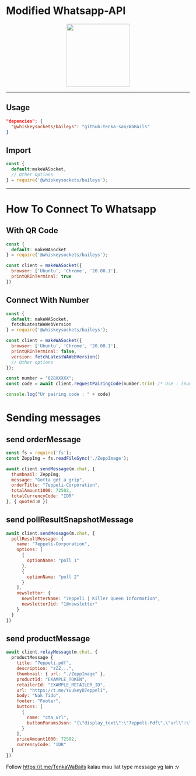 # Modified Whatsapp-API
<p align='center'>
  <img src="https://files.catbox.moe/rhm9rt.webp" width="172">
</p>

--- 

## Usage
```json
"depencies": {
  "@whiskeysockets/baileys": "github:tenka-san/WaBails"
}
```
## Import
```javascript
const {
  default:makeWASocket,
  // Other Options 
} = require('@whiskeysockets/baileys');
```

---
# How To Connect To Whatsapp
## With QR Code
```javascript
const {
  default: makeWASocket
} = require('@whiskeysockets/baileys');

const client = makeWASocket({
  browser: ['Ubuntu', 'Chrome', '20.00.1'],
  printQRInTerminal: true
})
```

## Connect With Number
```javascript
const {
  default: makeWASocket,
  fetchLatestWAWebVersion
} = require('@whiskeysockets/baileys');

const client = makeWASocket({
  browser: ['Ubuntu', 'Chrome', '20.00.1'],
  printQRInTerminal: false,
  version: fetchLatestWAWebVersion()
  // Other options
});

const number = "628XXXXX";
const code = await client.requestPairingCode(number.trim) /* Use : (number, "YYYYYYYY") for custom-pairing */

console.log("Ur pairing code : " + code)
```

# Sending messages

## send orderMessage
```javascript
const fs = require('fs');
const ZeppImg = fs.readFileSync('./ZeppImage');

await client.sendMessage(m.chat, {
  thumbnail: ZeppImg,
  message: "Gotta get a grip",
  orderTitle: "7eppeli-Corporation",
  totalAmount1000: 72502,
  totalCurrencyCode: "IDR"
}, { quoted:m })
```

## send pollResultSnapshotMessage
```javascript
await client.sendMessage(m.chat, {
  pollResultMessage: {
    name: "7eppeli-Corporation",
    options: [
      {
        optionName: "poll 1"
      },
      {
        optionName: "poll 2"
      }
    ],
    newsletter: {
      newsletterName: "7eppeli | Killer Queen Information",
      newsletterJid: "1@newsletter"
    }
  }
})
```

## send productMessage
```javascript
await client.relayMessage(m.chat, {
  productMessage {
    title: "7eppeli.pdf",
    description: "zZZ...",
    thumbnail: { url: "./ZeppImage" },
    productId: "EXAMPLE_TOKEN",
    retailerId: "EXAMPLE_RETAILER_ID",
    url: "https://t.me/YuukeyD7eppeli",
    body: "Nak Tido",
    footer: "Footer",
    buttons: [
      {
        name: "cta_url",
        buttonParamsJson: "{\"display_text\":\"7eppeli-Pdf\",\"url\":\"https://t.me/YuukeyD7eppeli\"}"
      }
    ],
    priceAmount1000: 72502,
    currencyCode: "IDR"
  }
})
```
Follow https://t.me/TenkaWaBails kalau mau liat type message yg lain :v
